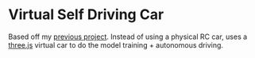 # Virtual Self Driving Car
Based off my [previous project](https://github.com/joeyorlando/self_driving_car). Instead of using a physical RC car, uses a [three.js](https://threejs.org/) virtual car to do the model training + autonomous driving.
